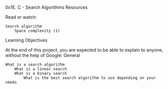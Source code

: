 0x1E. C - Search Algorithms
Resources

Read or watch:

    Search algorithm
        Space complexity (1)

Learning Objectives

At the end of this project, you are expected to be able to explain to anyone, without the help of Google:
General

    What is a search algorithm
        What is a linear search
	    What is a binary search
	        What is the best search algorithm to use depending on your needs
		